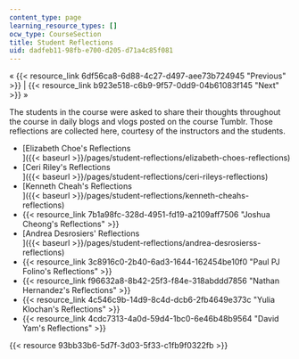 ```yaml
---
content_type: page
learning_resource_types: []
ocw_type: CourseSection
title: Student Reflections
uid: dadfeb11-98fb-e700-d205-d71a4c85f081
---
```


« {{< resource_link 6df56ca8-6d88-4c27-d497-aee73b724945 "Previous" >}} | {{< resource_link b923e518-c6b9-9f57-0dd9-04b61083f145 "Next" >}} »

The students in the course were asked to share their thoughts throughout the course in daily blogs and vlogs posted on the course Tumblr. Those reflections are collected here, courtesy of the instructors and the students.

*   [Elizabeth Choe's Reflections  
    ]({{< baseurl >}}/pages/student-reflections/elizabeth-choes-reflections)
*   [Ceri Riley's Reflections  
    ]({{< baseurl >}}/pages/student-reflections/ceri-rileys-reflections)
*   [Kenneth Cheah's Reflections  
    ]({{< baseurl >}}/pages/student-reflections/kenneth-cheahs-reflections)
*   {{< resource_link 7b1a98fc-328d-4951-fd19-a2109aff7506 "Joshua Cheong's Reflections" >}}
*   [Andrea Desrosiers' Reflections  
    ]({{< baseurl >}}/pages/student-reflections/andrea-desrosierss-reflections)
*   {{< resource_link 3c8916c0-2b40-6ad3-1644-162454be10f0 "Paul PJ Folino's Reflections" >}}
*   {{< resource_link f96632a8-8b42-25f3-f84e-318abddd7856 "Nathan Hernandez's Reflections" >}}
*   {{< resource_link 4c546c9b-14d9-8c4d-dcb6-2fb4649e373c "Yulia Klochan's Reflections" >}}
*   {{< resource_link 4cdc7313-4a0d-59d4-1bc0-6e46b48b9564 "David Yam's Reflections" >}}

{{< resource 93bb33b6-5d7f-3d03-5f33-c1fb9f0322fb >}}